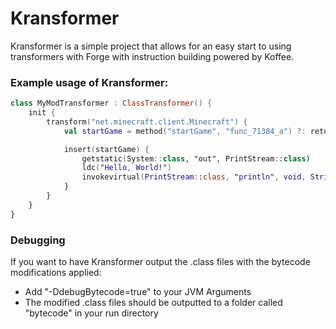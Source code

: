 # Kransformer

Kransformer is a simple project that allows for an easy start to using transformers with Forge with instruction building powered by Koffee.

### Example usage of Kransformer:

```kotlin
class MyModTransformer : ClassTransformer() {
    init {
        transform("net.minecraft.client.Minecraft") {
            val startGame = method("startGame", "func_71384_a") ?: return@transform

            insert(startGame) {
                getstatic(System::class, "out", PrintStream::class)
                ldc("Hello, World!")
                invokevirtual(PrintStream::class, "println", void, String::class)
            }
        }
    }
}
```

### Debugging
If you want to have Kransformer output the .class files with the bytecode modifications applied:
- Add "-DdebugBytecode=true" to your JVM Arguments
- The modified .class files should be outputted to a folder called "bytecode" in your run directory
